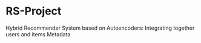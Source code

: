 # RS-Project
Hybrid Recommender System based on Autoencoders: Integrating together users and items Metadata 
